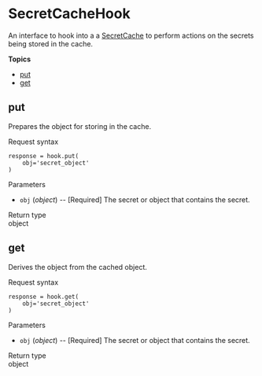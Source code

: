 # SecretCacheHook<a name="retrieving-secrets_cache-ref-secretcachehook"></a>

An interface to hook into a a [SecretCache](retrieving-secrets_cache-ref-secretcache.md) to perform actions on the secrets being stored in the cache\. 

**Topics**
+ [put](#retrieving-secrets_cache-ref-secretcachehook_put)
+ [get](#retrieving-secrets_cache-ref-secretcachehook_get)

## put<a name="retrieving-secrets_cache-ref-secretcachehook_put"></a>

Prepares the object for storing in the cache\.

Request syntax  

```
response = hook.put(
    obj='secret_object'
)
```

Parameters  
+ `obj` \(*object*\) \-\- \[Required\] The secret or object that contains the secret\.

Return type  
object

## get<a name="retrieving-secrets_cache-ref-secretcachehook_get"></a>

Derives the object from the cached object\.

Request syntax  

```
response = hook.get(
    obj='secret_object'
)
```

Parameters  
+ `obj` \(*object*\) \-\- \[Required\] The secret or object that contains the secret\.

Return type  
object